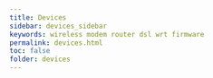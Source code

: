 ```yaml
---
title: Devices
sidebar: devices_sidebar
keywords: wireless modem router dsl wrt firmware
permalink: devices.html
toc: false
folder: devices
---
```

